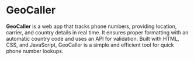 # GeoCaller
**GeoCaller** is a web app that tracks phone numbers, providing location, carrier, and country details in real time. It ensures proper formatting with an automatic country code and uses an API for validation. Built with HTML, CSS, and JavaScript, GeoCaller is a simple and efficient tool for quick phone number lookups.
